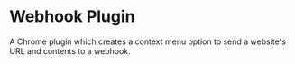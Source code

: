 # Webhook Plugin

A Chrome plugin which creates a context menu option to send a website's URL and contents to a webhook.
